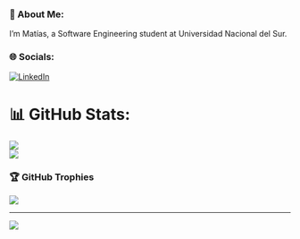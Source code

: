 ### 💫 About Me:
I’m Matías, a Software Engineering student at Universidad Nacional del Sur.


### 🌐 Socials:
[![LinkedIn](https://img.shields.io/badge/LinkedIn-%230077B5.svg?logo=linkedin&logoColor=white)](https://linkedin.com/in/matichewer) 
# 📊 GitHub Stats:
![](https://github-readme-stats.vercel.app/api?username=matichewer&theme=omni&hide_border=false&include_all_commits=false&count_private=true)<br/>
![](https://github-readme-streak-stats.herokuapp.com/?user=matichewer&theme=omni&hide_border=false)<br/>

### 🏆 GitHub Trophies
![](https://github-profile-trophy.vercel.app/?username=matichewer&theme=onedark&no-frame=false&no-bg=false&margin-w=4)

---
[![](https://visitcount.itsvg.in/api?id=matichewer&icon=5&color=7)](https://visitcount.itsvg.in)

<!-- Proudly created with GPRM ( https://gprm.itsvg.in ) -->
